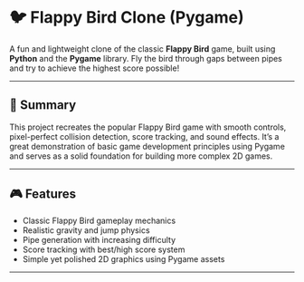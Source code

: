 # 🐦 Flappy Bird Clone (Pygame)

A fun and lightweight clone of the classic **Flappy Bird** game, built using **Python** and the **Pygame** library. 
Fly the bird through gaps between pipes and try to achieve the highest score possible!

---

## 📌 Summary

This project recreates the popular Flappy Bird game with smooth controls, pixel-perfect collision detection, 
score tracking, and sound effects. It’s a great demonstration of basic game development principles using Pygame 
and serves as a solid foundation for building more complex 2D games.

---

## 🎮 Features

- Classic Flappy Bird gameplay mechanics  
- Realistic gravity and jump physics  
- Pipe generation with increasing difficulty  
- Score tracking with best/high score system   
- Simple yet polished 2D graphics using Pygame assets  

---

